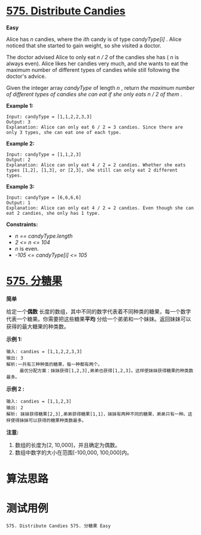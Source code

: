 # [575. Distribute Candies][enTitle]

**Easy**

Alice has  *n*  candies, where the  *ith*  candy is of type  *candyType[i]* . Alice noticed that she started to gain weight, so she visited a doctor.

The doctor advised Alice to only eat  *n / 2*  of the candies she has ( *n*  is always even). Alice likes her candies very much, and she wants to eat the maximum number of different types of candies while still following the doctor's advice.

Given the integer array  *candyType*  of length  *n* , return  *the maximum number of different types of candies she can eat if she only eats*  *n / 2*  *of them* .



**Example 1:** 

```
Input: candyType = [1,1,2,2,3,3]
Output: 3
Explanation: Alice can only eat 6 / 2 = 3 candies. Since there are only 3 types, she can eat one of each type.

```

**Example 2:** 

```
Input: candyType = [1,1,2,3]
Output: 2
Explanation: Alice can only eat 4 / 2 = 2 candies. Whether she eats types [1,2], [1,3], or [2,3], she still can only eat 2 different types.

```

**Example 3:** 

```
Input: candyType = [6,6,6,6]
Output: 1
Explanation: Alice can only eat 4 / 2 = 2 candies. Even though she can eat 2 candies, she only has 1 type.

```



**Constraints:** 

-  *n == candyType.length*  
-  *2 <= n <= 104*  
-  *n*  is even. 
-  *-105 <= candyType[i] <= 105* 


# [575. 分糖果][cnTitle]

**简单**

给定一个**偶数** 长度的数组，其中不同的数字代表着不同种类的糖果，每一个数字代表一个糖果。你需要把这些糖果**平均** 分给一个弟弟和一个妹妹。返回妹妹可以获得的最大糖果的种类数。

**示例 1:** 

```
输入: candies = [1,1,2,2,3,3]
输出: 3
解析:一共有三种种类的糖果，每一种都有两个。
     最优分配方案：妹妹获得[1,2,3],弟弟也获得[1,2,3]。这样使妹妹获得糖果的种类数最多。

```

**示例 2 :** 

```
输入: candies = [1,1,2,3]
输出: 2
解析: 妹妹获得糖果[2,3],弟弟获得糖果[1,1]，妹妹有两种不同的糖果，弟弟只有一种。这样使得妹妹可以获得的糖果种类数最多。

```

**注意:** 

1. 数组的长度为[2, 10,000]，并且确定为偶数。 
2. 数组中数字的大小在范围[-100,000, 100,000]内。 
 <ol> 
 </ol> 




# 算法思路

# 测试用例
```
575. Distribute Candies 575. 分糖果 Easy
```

[enTitle]: https://leetcode.com/problems/distribute-candies/
[cnTitle]: https://leetcode-cn.com/problems/distribute-candies/
